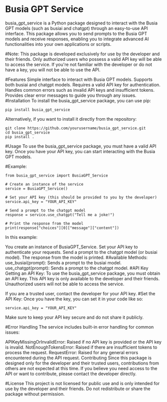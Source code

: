 # Busia GPT Service
busia_gpt_service is a Python package designed to interact with the Busia GPT models (such as busiai and chatgpt) through an easy-to-use API interface. This package allows you to send prompts to the Busia GPT models and receive responses, enabling you to integrate advanced AI functionalities into your own applications or scripts.

#Note:
This package is developed exclusively for use by the developer and their friends. Only authorized users who possess a valid API key will be able to access the service. If you're not familiar with the developer or do not have a key, you will not be able to use the API.

#Features
Simple interface to interact with Busia GPT models.
Supports both busiai and chatgpt models.
Requires a valid API key for authentication.
Handles common errors such as invalid API keys and insufficient tokens.
Provides clear error messages to guide you through any issues.
#Installation
To install the busia_gpt_service package, you can use pip:

```
pip install busia_gpt_service
```
Alternatively, if you want to install it directly from the repository:

```
git clone https://github.com/yourusername/busia_gpt_service.git
cd busia_gpt_service
pip install .
```
#Usage
To use the busia_gpt_service package, you must have a valid API key. Once you have your API key, you can start interacting with the Busia GPT models.

#Example:
```
from busia_gpt_service import BusiaGPT_Service

# Create an instance of the service
service = BusiaGPT_Service()

# Set your API key (this should be provided to you by the developer)
service.api_key = "YOUR_API_KEY"

# Send a prompt to the chatgpt model
response = service.use_chatgpt("Tell me a joke!")

# Print the response from the model
print(response["choices"][0]["message"]["content"])
```
In this example:

You create an instance of BusiaGPT_Service.
Set your API key to authenticate your requests.
Send a prompt to the chatgpt model (or busiai model).
The response from the model is printed.
#Available Methods:
use_busiai(prompt): Sends a prompt to the busiai model.
use_chatgpt(prompt): Sends a prompt to the chatgpt model.
#API Key
Getting an API Key:
To use the busia_gpt_service package, you must obtain an API key. This API key is only available to the developer and their friends. Unauthorized users will not be able to access the service.

If you are a trusted user, contact the developer for your API key.
#Set the API Key:
Once you have the key, you can set it in your code like so:

```
service.api_key = "YOUR_API_KEY"
```
Make sure to keep your API key secure and do not share it publicly.

#Error Handling
The service includes built-in error handling for common issues:

APIKeyMissingOrInvalidError: Raised if no API key is provided or the API key is invalid.
NotEnoughTokensError: Raised if there are insufficient tokens to process the request.
RequestError: Raised for any general errors encountered during the API request.
Contributing
Since this package is designed only for the developer and their trusted users, contributions from others are not expected at this time. If you believe you need access to the API or want to contribute, please contact the developer directly.

#License
This project is not licensed for public use and is only intended for use by the developer and their friends. Do not redistribute or share the package without permission.
